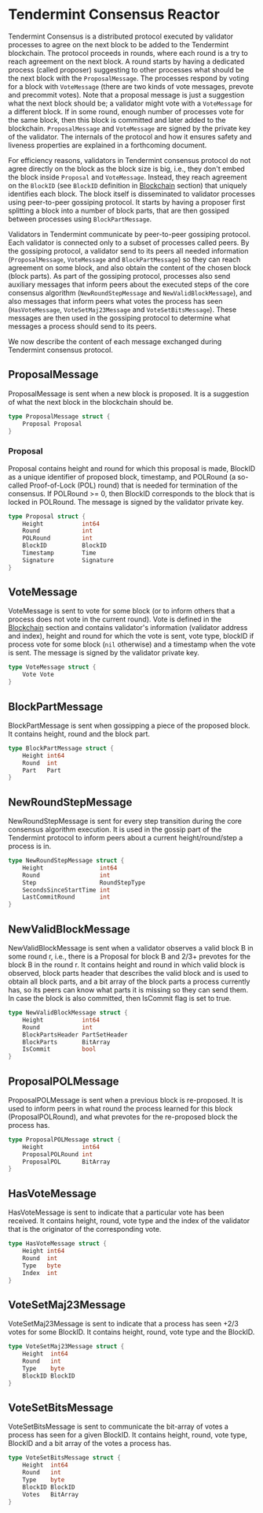 # Tendermint Consensus Reactor

Tendermint Consensus is a distributed protocol executed by validator processes to agree on
the next block to be added to the Tendermint blockchain. The protocol proceeds in rounds, where
each round is a try to reach agreement on the next block. A round starts by having a dedicated
process (called proposer) suggesting to other processes what should be the next block with
the `ProposalMessage`.
The processes respond by voting for a block with `VoteMessage` (there are two kinds of vote
messages, prevote and precommit votes). Note that a proposal message is just a suggestion what the
next block should be; a validator might vote with a `VoteMessage` for a different block. If in some
round, enough number of processes vote for the same block, then this block is committed and later
added to the blockchain. `ProposalMessage` and `VoteMessage` are signed by the private key of the
validator. The internals of the protocol and how it ensures safety and liveness properties are
explained in a forthcoming document.

For efficiency reasons, validators in Tendermint consensus protocol do not agree directly on the
block as the block size is big, i.e., they don't embed the block inside `Proposal` and
`VoteMessage`. Instead, they reach agreement on the `BlockID` (see `BlockID` definition in
[Blockchain](https://github.com/renlulu/tendermint/blob/master/docs/spec/blockchain/blockchain.md#blockid) section) that uniquely identifies each block. The block itself is
disseminated to validator processes using peer-to-peer gossiping protocol. It starts by having a
proposer first splitting a block into a number of block parts, that are then gossiped between
processes using `BlockPartMessage`.

Validators in Tendermint communicate by peer-to-peer gossiping protocol. Each validator is connected
only to a subset of processes called peers. By the gossiping protocol, a validator send to its peers
all needed information (`ProposalMessage`, `VoteMessage` and `BlockPartMessage`) so they can
reach agreement on some block, and also obtain the content of the chosen block (block parts). As
part of the gossiping protocol, processes also send auxiliary messages that inform peers about the
executed steps of the core consensus algorithm (`NewRoundStepMessage` and `NewValidBlockMessage`), and
also messages that inform peers what votes the process has seen (`HasVoteMessage`,
`VoteSetMaj23Message` and `VoteSetBitsMessage`). These messages are then used in the gossiping
protocol to determine what messages a process should send to its peers.

We now describe the content of each message exchanged during Tendermint consensus protocol.

## ProposalMessage

ProposalMessage is sent when a new block is proposed. It is a suggestion of what the
next block in the blockchain should be.

```go
type ProposalMessage struct {
    Proposal Proposal
}
```

### Proposal

Proposal contains height and round for which this proposal is made, BlockID as a unique identifier
of proposed block, timestamp, and POLRound (a so-called Proof-of-Lock (POL) round) that is needed for
termination of the consensus. If POLRound >= 0, then BlockID corresponds to the block that 
is locked in POLRound. The message is signed by the validator private key.

```go
type Proposal struct {
    Height           int64
    Round            int
    POLRound         int
    BlockID          BlockID
    Timestamp        Time
    Signature        Signature
}
```

## VoteMessage

VoteMessage is sent to vote for some block (or to inform others that a process does not vote in the
current round). Vote is defined in the [Blockchain](https://github.com/renlulu/tendermint/blob/master/docs/spec/blockchain/blockchain.md#blockid) section and contains validator's
information (validator address and index), height and round for which the vote is sent, vote type,
blockID if process vote for some block (`nil` otherwise) and a timestamp when the vote is sent. The
message is signed by the validator private key.

```go
type VoteMessage struct {
    Vote Vote
}
```

## BlockPartMessage

BlockPartMessage is sent when gossipping a piece of the proposed block. It contains height, round
and the block part.

```go
type BlockPartMessage struct {
    Height int64
    Round  int
    Part   Part
}
```

## NewRoundStepMessage

NewRoundStepMessage is sent for every step transition during the core consensus algorithm execution.
It is used in the gossip part of the Tendermint protocol to inform peers about a current
height/round/step a process is in.

```go
type NewRoundStepMessage struct {
    Height                int64
    Round                 int
    Step                  RoundStepType
    SecondsSinceStartTime int
    LastCommitRound       int
}
```

## NewValidBlockMessage

NewValidBlockMessage is sent when a validator observes a valid block B in some round r, 
i.e., there is a Proposal for block B and 2/3+ prevotes for the block B in the round r.
It contains height and round in which valid block is observed, block parts header that describes 
the valid block and is used to obtain all
block parts, and a bit array of the block parts a process currently has, so its peers can know what
parts it is missing so they can send them.
In case the block is also committed, then IsCommit flag is set to true.

```go
type NewValidBlockMessage struct {
    Height           int64
    Round            int    
    BlockPartsHeader PartSetHeader
    BlockParts       BitArray
    IsCommit         bool
}
```

## ProposalPOLMessage

ProposalPOLMessage is sent when a previous block is re-proposed.
It is used to inform peers in what round the process learned for this block (ProposalPOLRound),
and what prevotes for the re-proposed block the process has.

```go
type ProposalPOLMessage struct {
    Height           int64
    ProposalPOLRound int
    ProposalPOL      BitArray
}
```

## HasVoteMessage

HasVoteMessage is sent to indicate that a particular vote has been received. It contains height,
round, vote type and the index of the validator that is the originator of the corresponding vote.

```go
type HasVoteMessage struct {
    Height int64
    Round  int
    Type   byte
    Index  int
}
```

## VoteSetMaj23Message

VoteSetMaj23Message is sent to indicate that a process has seen +2/3 votes for some BlockID.
It contains height, round, vote type and the BlockID.

```go
type VoteSetMaj23Message struct {
    Height  int64
    Round   int
    Type    byte
    BlockID BlockID
}
```

## VoteSetBitsMessage

VoteSetBitsMessage is sent to communicate the bit-array of votes a process has seen for a given
BlockID. It contains height, round, vote type, BlockID and a bit array of
the votes a process has.

```go
type VoteSetBitsMessage struct {
    Height  int64
    Round   int
    Type    byte
    BlockID BlockID
    Votes   BitArray
}
```
